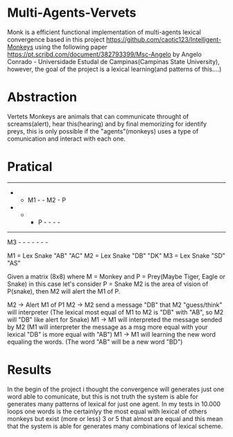 # Multi-Agents-Vervets

Monk is a efficient functional implementation of multi-agents lexical convergence based in this project https://github.com/caotic123/Intelligent-Monkeys using the following paper https://pt.scribd.com/document/382793399/Msc-Angelo by Angelo Conrado - Universidade Estudal de Campinas(Campinas State University), however, the goal of the project is a  lexical learning(and patterns of this....)

# Abstraction

Vertets Monkeys are animals that can communicate throught of screams(alert), hear this(hearing) and by final memorizing for identify preys, this is only possible if the "agents"(monkeys) uses a type of comunication and interact with each one.

# Pratical
- - - - - - - - -
- - M1 - - M2 - P
- - - P - - - -
- - - - - - - -
M3 - - - - - - -

M1 = Lex Snake "AB" "AC"
M2 = Lex Snake "DB" "DK"
M3 = Lex Snake "SD" "AS"

Given a matrix (8x8) where M = Monkey and P = Prey(Maybe Tiger, Eagle or Snake) in this case let's consider P = Snake
M2 is the area of vision of P(snake), then M2 will alert the M1 of P.

M2 -> Alert M1 of P1
M2 -> M2 send a message "DB" that M2 "guess/think" will interpreter
(The lexical most equal of M1 to M2 is "DB" with "AB", so M2 will "DB" like alert for Snake)
M1 -> M1 will interpreted the message sended by M2
(M1 will interpreter the message as a msg more equal with your lexical "DB" is more equal with "AB")
M1 -> M1 will learning the new word equaling the words.
(The word "AB" will be a new word "BD")

# Results

In the begin of the project i thought the convergence will generates just one word able to comunicate, but this is not truth the system is able for generates many patterns of lexical for just one agent.
In my tests in 10.000 loops one words is the certainlyy the most equal with lexical of others monkeys but exist (more or less) 3 or 5 that almost are equal and this mean that the system is able for generates many combinations of lexical scheme.

